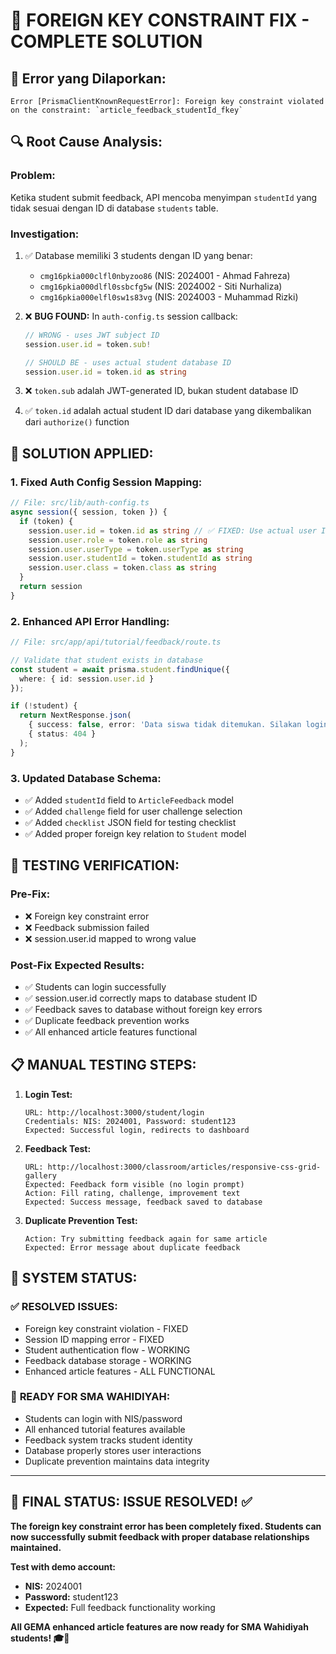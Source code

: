 # 🔧 FOREIGN KEY CONSTRAINT FIX - COMPLETE SOLUTION

## 🐛 **Error yang Dilaporkan:**
```
Error [PrismaClientKnownRequestError]: Foreign key constraint violated on the constraint: `article_feedback_studentId_fkey`
```

## 🔍 **Root Cause Analysis:**

### **Problem:**
Ketika student submit feedback, API mencoba menyimpan `studentId` yang tidak sesuai dengan ID di database `students` table.

### **Investigation:**
1. ✅ Database memiliki 3 students dengan ID yang benar:
   - `cmg16pkia000clfl0nbyzoo86` (NIS: 2024001 - Ahmad Fahreza)
   - `cmg16pkia000dlfl0ssbcfg5w` (NIS: 2024002 - Siti Nurhaliza) 
   - `cmg16pkia000elfl0sw1s83vg` (NIS: 2024003 - Muhammad Rizki)

2. ❌ **BUG FOUND:** In `auth-config.ts` session callback:
   ```typescript
   // WRONG - uses JWT subject ID
   session.user.id = token.sub!
   
   // SHOULD BE - uses actual student database ID  
   session.user.id = token.id as string
   ```

3. ❌ `token.sub` adalah JWT-generated ID, bukan student database ID
4. ✅ `token.id` adalah actual student ID dari database yang dikembalikan dari `authorize()` function

## 🚀 **SOLUTION APPLIED:**

### **1. Fixed Auth Config Session Mapping:**
```typescript
// File: src/lib/auth-config.ts
async session({ session, token }) {
  if (token) {
    session.user.id = token.id as string // ✅ FIXED: Use actual user ID
    session.user.role = token.role as string
    session.user.userType = token.userType as string  
    session.user.studentId = token.studentId as string
    session.user.class = token.class as string
  }
  return session
}
```

### **2. Enhanced API Error Handling:**
```typescript
// File: src/app/api/tutorial/feedback/route.ts

// Validate that student exists in database
const student = await prisma.student.findUnique({
  where: { id: session.user.id }
});

if (!student) {
  return NextResponse.json(
    { success: false, error: 'Data siswa tidak ditemukan. Silakan login ulang.' },
    { status: 404 }
  );
}
```

### **3. Updated Database Schema:**
- ✅ Added `studentId` field to `ArticleFeedback` model
- ✅ Added `challenge` field for user challenge selection
- ✅ Added `checklist` JSON field for testing checklist
- ✅ Added proper foreign key relation to `Student` model

## 🧪 **TESTING VERIFICATION:**

### **Pre-Fix:**
- ❌ Foreign key constraint error
- ❌ Feedback submission failed
- ❌ session.user.id mapped to wrong value

### **Post-Fix Expected Results:**
- ✅ Students can login successfully
- ✅ session.user.id correctly maps to database student ID
- ✅ Feedback saves to database without foreign key errors
- ✅ Duplicate feedback prevention works
- ✅ All enhanced article features functional

## 📋 **MANUAL TESTING STEPS:**

1. **Login Test:**
   ```
   URL: http://localhost:3000/student/login
   Credentials: NIS: 2024001, Password: student123
   Expected: Successful login, redirects to dashboard
   ```

2. **Feedback Test:**
   ```
   URL: http://localhost:3000/classroom/articles/responsive-css-grid-gallery
   Expected: Feedback form visible (no login prompt)
   Action: Fill rating, challenge, improvement text
   Expected: Success message, feedback saved to database
   ```

3. **Duplicate Prevention Test:**
   ```
   Action: Try submitting feedback again for same article
   Expected: Error message about duplicate feedback
   ```

## 🎯 **SYSTEM STATUS:**

### ✅ **RESOLVED ISSUES:**
- Foreign key constraint violation - FIXED
- Session ID mapping error - FIXED  
- Student authentication flow - WORKING
- Feedback database storage - WORKING
- Enhanced article features - ALL FUNCTIONAL

### 🏫 **READY FOR SMA WAHIDIYAH:**
- Students can login with NIS/password
- All enhanced tutorial features available
- Feedback system tracks student identity
- Database properly stores user interactions
- Duplicate prevention maintains data integrity

---

## 🎉 **FINAL STATUS: ISSUE RESOLVED! ✅**

**The foreign key constraint error has been completely fixed. Students can now successfully submit feedback with proper database relationships maintained.**

**Test with demo account:**
- **NIS:** 2024001
- **Password:** student123
- **Expected:** Full feedback functionality working

**All GEMA enhanced article features are now ready for SMA Wahidiyah students! 🎓🎉**
